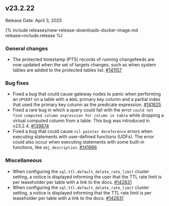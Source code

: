 ## v23.2.22

Release Date: April 3, 2025

{% include releases/new-release-downloads-docker-image.md release=include.release %}

<h3 id="v23-2-22-general-changes">General changes</h3>

- The protected timestamp (PTS) records of running changefeeds are now updated when the set of targets changes, such as when system tables are added to the protected tables list.
 [#141157][#141157]

<h3 id="v23-2-22-bug-fixes">Bug fixes</h3>

- Fixed a bug that could cause gateway nodes to panic when performing an `UPSERT` on a table with a `BOOL` primary key column and a partial index that used the primary key column as the predicate expression.
 [#141825][#141825]
- Fixed a rare bug in which a query could fail with the error `could not find computed column expression for column in table` while dropping a virtual computed column from a table. This bug was introduced in v23.2.4.
 [#139874][#139874]
- Fixed a bug that could cause `nil pointer dereference` errors when executing statements with user-defined functions (UDFs). The error could also occur when executing statements with some built-in functions, like `obj_description`.
 [#141666][#141666]

<h3 id="v23-2-22-miscellaneous">Miscellaneous</h3>

- When configuring the `sql.ttl.default_delete_rate_limit` cluster setting, a notice is displayed informing the user that the TTL rate limit is per leaseholder per table with a link to the docs.
 [#142831][#142831]
- When configuring the `sql.ttl.default_delete_rate_limit` cluster setting, a notice is displayed informing that the TTL rate limit is per leaseholder per table with a link to the docs.
 [#142831][#142831]


[#141666]: https://github.com/cockroachdb/cockroach/pull/141666
[#142831]: https://github.com/cockroachdb/cockroach/pull/142831
[#141157]: https://github.com/cockroachdb/cockroach/pull/141157
[#141825]: https://github.com/cockroachdb/cockroach/pull/141825
[#139874]: https://github.com/cockroachdb/cockroach/pull/139874
